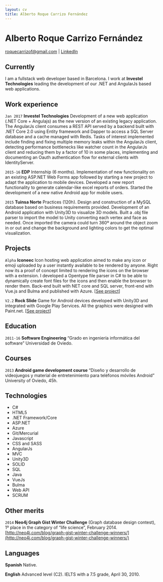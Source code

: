 ```yaml
---
layout: cv
title: Alberto Roque Carrizo Fernández
---
```

# Alberto Roque Carrizo Fernández

<div id="webaddress">
  <a href="mailto:roquecarrizof@gmail.com" target="_top">roquecarrizof@gmail.com</a> 
| <a href="https://www.linkedin.com/in/roque-carrizo-fernandez/">LinkedIn</a>
</div>

## Currently

I am a fullstack web developer based in Barcelona. I work at __Investel Technologies__ leading the development of our .NET and AngularJs based web applications.

## Work experience

`Jan 2017`
__Investel Technologies__ Development of a new web application (.NET Core + Angulajs) as the new version of an existing legacy application. The AngularJs client consumes a REST API served by a backend built with .NET Core 2.0 using Entity framework and Dapper to access a SQL Server database and a cache managed with Redis. Tasks of interest implemented include finding and fixing multiple memory leaks within the AngularJs client, detecting performance bottlenecks like watcher count in the AngularJs client and reducing them by a factor of 10 in some places, implementing and documenting an Oauth authentication flow for external clients with IdentityServer.

`2015-16`
__EDP__ Internship (6 months). Implementation of new functionality on an existing ASP.NET Web Forms app followed by starting a new project to adapt the application to mobile devices. Developed a new report functionality to generate calendar-like excel reports of orders. Started the development of a new native Android app for mobile users.

`2015`
__Tuinsa Norte__ Practices (120h). Design and construction of a MySQL database based on business requirements provided. Development of an Android application with Unity3D to visualize 3D models. Built a .obj file parser to import the model to Unity converting each vertex and face as needed. Once imported the camera could turn 360º around the object zoom in or out and change the background and lighting colors to get the optimal visualization.


## Projects

`Alpha`
__Iconeec__ Icon hosting web application aimed to make any icon or emoji uploaded by a user instantly available to be rendered by anyone. Right now its a proof of concept limited to rendering the icons on the browser with a extension. I developed a Opentype file parser in C# to be able to dynamically create font files for the icons and then enable the browser to render them. Back-end built with NET core and SQL server, front-end with Vue.js and Bulma and published with Azure. [[See project](https://bitbucket.org/roquecarrizof/iconeec)]

`V2.2`
__Rock Slide__ Game for Android devices developed with Unity3D and integrated with Google Play Services. All the graphics were designed with Paint.net. [[See project](https://play.google.com/store/apps/details?id=com.roque.rockslide.android&hl=en)]

## Education

`2011-16`
__Software Engineering__ “Grado en ingeniería informática del software” Universidad de Oviedo.

## Courses

`2013`
__Android game development course__ “Diseño y desarrollo de videojuegos y material de
entretenimiento para teléfonos móviles Android” University of Oviedo, 45h.

## Technologies

* C#
* HTML5
* .NET Framework/Core
* ASP.NET
* Azure
* Git/Mercurial
* Javascript
* CSS and SASS
* AngularJs
* MVC
* Unity3D
* SOLID
* SQL
* Java
* VueJs
* Bulma
* Web API
* SCRUM

## Other merits

`2014`
__Neo4j Graph Gist Winter Challenge__ (Graph database design contest), 1º place in the
category of “life science”, February 2014. [http://neo4j.com/blog/graph-gist-winter-challenge-winners/](http://neo4j.com/blog/graph-gist-winter-challenge-winners/)

## Languages

__Spanish__ Native.

__English__ Advanced level (C2). IELTS with a 7.5 grade, April 30, 2010.


<!-- ### Footer Last updated: Jul 2018 -->
